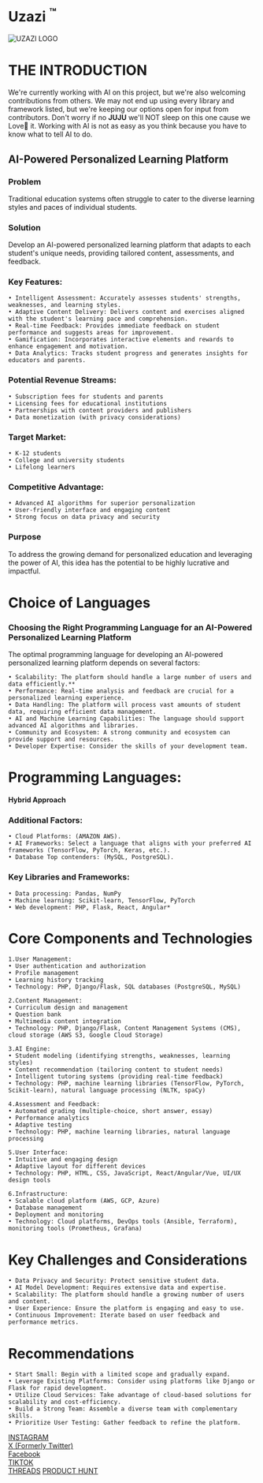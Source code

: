 # Uzazi <sup>:tm:</sup>

![UZAZI LOGO]((https://github.com/IghodaloEllis/Uzazi/blob/main/images/uzazilgo.jpg)?raw=true "Title")

# THE INTRODUCTION
We're currently working with AI on this project, but we're also welcoming contributions from others. 
We may not end up using every library and framework listed, but we're keeping our options open for input from contributors.
Don't worry if no **JUJU** we'll NOT sleep on this one cause we Love💟 it. Working with AI is not as easy as you think because you have to know what to tell AI to do.



## AI-Powered Personalized Learning Platform
### Problem
Traditional education systems often struggle to cater to the diverse learning styles and paces of individual students.

### Solution
Develop an AI-powered personalized learning platform that adapts to each student's unique needs, providing tailored content, assessments, and feedback.

### Key Features:
    • Intelligent Assessment: Accurately assesses students' strengths, weaknesses, and learning styles.
    • Adaptive Content Delivery: Delivers content and exercises aligned with the student's learning pace and comprehension.
    • Real-time Feedback: Provides immediate feedback on student performance and suggests areas for improvement.
    • Gamification: Incorporates interactive elements and rewards to enhance engagement and motivation.
    • Data Analytics: Tracks student progress and generates insights for educators and parents.
    
### Potential Revenue Streams:
    • Subscription fees for students and parents
    • Licensing fees for educational institutions
    • Partnerships with content providers and publishers
    • Data monetization (with privacy considerations)
### Target Market:
    • K-12 students
    • College and university students
    • Lifelong learners
### Competitive Advantage:
    • Advanced AI algorithms for superior personalization
    • User-friendly interface and engaging content
    • Strong focus on data privacy and security

### Purpose
To address the growing demand for personalized education and leveraging the power of AI, this idea has the potential to be highly lucrative and impactful.

# Choice of Languages
### Choosing the Right Programming Language for an AI-Powered Personalized Learning Platform
The optimal programming language for developing an AI-powered personalized learning platform depends on several factors:

    • Scalability: The platform should handle a large number of users and data efficiently.**
    • Performance: Real-time analysis and feedback are crucial for a personalized learning experience.
    • Data Handling: The platform will process vast amounts of student data, requiring efficient data management.
    • AI and Machine Learning Capabilities: The language should support advanced AI algorithms and libraries.
    • Community and Ecosystem: A strong community and ecosystem can provide support and resources.
    • Developer Expertise: Consider the skills of your development team.

# Programming Languages: 
#### Hybrid Approach

### Additional Factors:

    • Cloud Platforms: (AMAZON AWS).
    • AI Frameworks: Select a language that aligns with your preferred AI frameworks (TensorFlow, PyTorch, Keras, etc.).
    • Database Top contenders: (MySQL, PostgreSQL).
### Key Libraries and Frameworks:

    • Data processing: Pandas, NumPy
    • Machine learning: Scikit-learn, TensorFlow, PyTorch
    • Web development: PHP, Flask, React, Angular*


# Core Components and Technologies
    1.User Management:
    • User authentication and authorization
    • Profile management
    • Learning history tracking
    • Technology: PHP, Django/Flask, SQL databases (PostgreSQL, MySQL)
    
    2.Content Management:
    • Curriculum design and management
    • Question bank
    • Multimedia content integration
    • Technology: PHP, Django/Flask, Content Management Systems (CMS), cloud storage (AWS S3, Google Cloud Storage)
    
    3.AI Engine:
    • Student modeling (identifying strengths, weaknesses, learning styles)
    • Content recommendation (tailoring content to student needs)
    • Intelligent tutoring systems (providing real-time feedback)
    • Technology: PHP, machine learning libraries (TensorFlow, PyTorch, Scikit-learn), natural language processing (NLTK, spaCy)
    
    4.Assessment and Feedback:
    • Automated grading (multiple-choice, short answer, essay)
    • Performance analytics
    • Adaptive testing
    • Technology: PHP, machine learning libraries, natural language processing
    
    5.User Interface:
    • Intuitive and engaging design
    • Adaptive layout for different devices
    • Technology: PHP, HTML, CSS, JavaScript, React/Angular/Vue, UI/UX design tools
    
    6.Infrastructure:
    • Scalable cloud platform (AWS, GCP, Azure)
    • Database management
    • Deployment and monitoring
    • Technology: Cloud platforms, DevOps tools (Ansible, Terraform), monitoring tools (Prometheus, Grafana)

# Key Challenges and Considerations
    • Data Privacy and Security: Protect sensitive student data.
    • AI Model Development: Requires extensive data and expertise.
    • Scalability: The platform should handle a growing number of users and content.
    • User Experience: Ensure the platform is engaging and easy to use.
    • Continuous Improvement: Iterate based on user feedback and performance metrics.
# Recommendations
    • Start Small: Begin with a limited scope and gradually expand.
    • Leverage Existing Platforms: Consider using platforms like Django or Flask for rapid development.
    • Utilize Cloud Services: Take advantage of cloud-based solutions for scalability and cost-efficiency.
    • Build a Strong Team: Assemble a diverse team with complementary skills.
    • Prioritize User Testing: Gather feedback to refine the platform.


<div>
  <a href="https://www.instagram.com/mrwellslife"> INSTAGRAM </a><br>
  <a href="https://x.com/mrwellslife">X (Formerly Twitter)</a><br>
  <a href="https://web.facebook.com/MrWellslife">Facebook</a><br>
  <a href="https://www.tiktok.com/@mrwellslife">TIKTOK</a><br>
  <a href="https://www.threads.net/@mrwellslife">THREADS</a>
  <a href="https://www.producthunt.com/@mrwellslife">PRODUCT HUNT</a>
</div>




